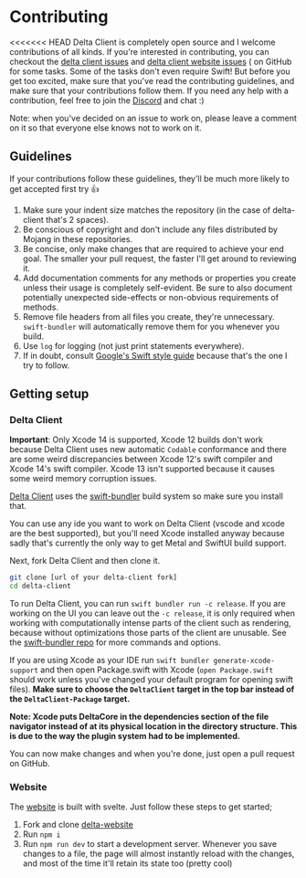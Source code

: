 # Contributing

<<<<<<< HEAD
Delta Client is completely open source and I welcome contributions of all kinds. If you're
interested in contributing, you can checkout the [delta client issues](https://github.com/stackotter/delta-client/issues)
and [delta client website issues](https://github.com/stackotter/delta-website) ( on GitHub for some
tasks. Some of the tasks don't even require Swift! But before you get too excited, make sure that
you've read the contributing guidelines, and make sure that your contributions follow them. If you
need any help with a contribution, feel free to join the [Discord](https://discord.gg/xZPyDbmR6k)
and chat :)

Note: when you've decided on an issue to work on, please leave a comment on it so that everyone else
knows not to work on it.

## Guidelines

If your contributions follow these guidelines, they'll be much more likely to get accepted first try
:thumbsup:

1. Make sure your indent size matches the repository (in the case of delta-client that's 2 spaces).
2. Be conscious of copyright and don't include any files distributed by Mojang in these
   repositories.
3. Be concise, only make changes that are required to achieve your end goal. The smaller your pull
   request, the faster I'll get around to reviewing it.
7. Add documentation comments for any methods or properties you create unless their usage is
   completely self-evident. Be sure to also document potentially unexpected side-effects or
   non-obvious requirements of methods.
4. Remove file headers from all files you create, they're unnecessary. `swift-bundler` will
   automatically remove them for you whenever you build.
5. Use `log` for logging (not just print statements everywhere).
6. If in doubt, consult [Google's Swift style guide](https://google.github.io/swift/#function-declarations)
   because that's the one I try to follow.

## Getting setup

### Delta Client

**Important**: Only Xcode 14 is supported, Xcode 12 builds don't work because Delta Client uses new
automatic `Codable` conformance and there are some weird discrepancies between Xcode 12's swift
compiler and Xcode 14's swift compiler. Xcode 13 isn't supported because it causes some weird memory
corruption issues.

[Delta Client](https://github.com/stackotter/delta-client) uses the
[swift-bundler](https://github.com/stackotter/swift-bundler) build system so make sure you install
that.

You can use any ide you want to work on Delta Client (vscode and xcode are the best supported), but
you'll need Xcode installed anyway because sadly that's currently the only way to get Metal and
SwiftUI build support.

Next, fork Delta Client and then clone it.

```sh
git clone [url of your delta-client fork]
cd delta-client
```

To run Delta Client, you can run `swift bundler run -c release`. If you are working on the UI you
can leave out the `-c release`, it is only required when working with computationally intense parts
of the client such as rendering, because without optimizations those parts of the client are
unusable. See the [swift-bundler repo](https://github.com/stackotter/swift-bundler) for more
commands and options.

If you are using Xcode as your IDE run `swift bundler generate-xcode-support` and then open
Package.swift with Xcode (`open Package.swift` should work unless you've changed your default
program for opening swift files). **Make sure to choose the `DeltaClient` target in the top bar
instead of the `DeltaClient-Package` target.**

**Note: Xcode puts DeltaCore in the dependencies section of the file navigator instead of at its
physical location in the directory structure. This is due to the way the plugin system had to be
implemented.**

You can now make changes and when you're done, just open a pull request on GitHub.

### Website

The [website](https://delta.stackotter.dev) is built with svelte. Just follow these steps to get
started;

1. Fork and clone [delta-website](https://github.com/stackotter/delta-website) 
2. Run `npm i`
3. Run `npm run dev` to start a development server. Whenever you save changes to a file, the page
   will almost instantly reload with the changes, and most of the time it'll retain its state too
   (pretty cool)
